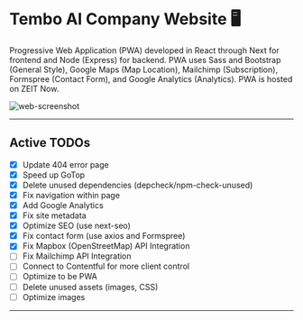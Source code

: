 # Tembo AI Company Website :desktop_computer:

Progressive Web Application (PWA) developed in React through Next for frontend and Node (Express) for backend. PWA uses Sass and Bootstrap (General Style), Google Maps (Map Location), Mailchimp (Subscription), Formspree (Contact Form), and Google Analytics (Analytics). PWA is hosted on ZEIT Now.

![web-screenshot](https://user-images.githubusercontent.com/50670255/73226909-a8dca900-413f-11ea-8669-95ecdb20ac38.png)

---

## Active TODOs

- [x] Update 404 error page
- [x] Speed up GoTop
- [x] Delete unused dependencies (depcheck/npm-check-unused)
- [x] Fix navigation within page
- [x] Add Google Analytics
- [x] Fix site metadata
- [x] Optimize SEO (use next-seo)
- [x] Fix contact form (use axios and Formspree)
- [x] Fix Mapbox (OpenStreetMap) API Integration
- [ ] Fix Mailchimp API Integration
- [ ] Connect to Contentful for more client control
- [ ] Optimize to be PWA
- [ ] Delete unused assets (images, CSS)
- [ ] Optimize images

---
